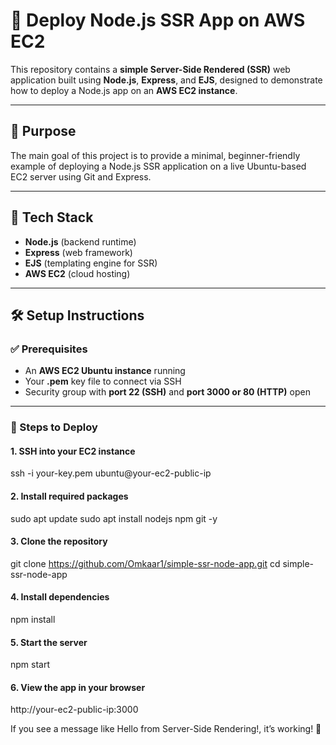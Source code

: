 # 🚀 Deploy Node.js SSR App on AWS EC2

This repository contains a **simple Server-Side Rendered (SSR)** web application built using **Node.js**, **Express**, and **EJS**, designed to demonstrate how to deploy a Node.js app on an **AWS EC2 instance**.

---

## 🎯 Purpose

The main goal of this project is to provide a minimal, beginner-friendly example of deploying a Node.js SSR application on a live Ubuntu-based EC2 server using Git and Express.

---

## 🧱 Tech Stack

- **Node.js** (backend runtime)
- **Express** (web framework)
- **EJS** (templating engine for SSR)
- **AWS EC2** (cloud hosting)

---

## 🛠️ Setup Instructions

### ✅ Prerequisites

- An **AWS EC2 Ubuntu instance** running
- Your **.pem** key file to connect via SSH
- Security group with **port 22 (SSH)** and **port 3000 or 80 (HTTP)** open

---

### 🔧 Steps to Deploy

#### 1. SSH into your EC2 instance
ssh -i your-key.pem ubuntu@your-ec2-public-ip

#### 2. Install required packages
sudo apt update
sudo apt install nodejs npm git -y

#### 3. Clone the repository
git clone https://github.com/Omkaar1/simple-ssr-node-app.git
cd simple-ssr-node-app

#### 4. Install dependencies
npm install

#### 5. Start the server
npm start

#### 6. View the app in your browser
http://your-ec2-public-ip:3000

If you see a message like Hello from Server-Side Rendering!, it’s working! 🎉
